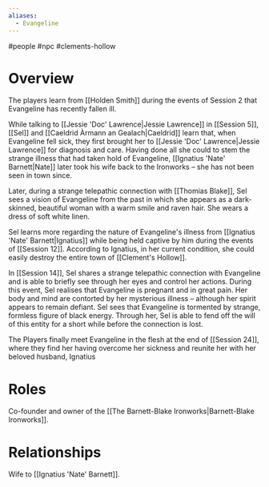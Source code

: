```yaml
---
aliases:
  - Evangeline
---
```

#people #npc #clements-hollow 

# Overview

The players learn from [[Holden Smith]] during the events of Session 2 that Evangeline has recently fallen ill.

While talking to [[Jessie 'Doc' Lawrence|Jessie Lawrence]] in [[Session 5]], [[Sel]] and [[Caeldrid Àrmann an Gealach|Caeldrid]] learn that, when Evangeline fell sick, they first brought her to [[Jessie 'Doc' Lawrence|Jessie Lawrence]] for diagnosis and care. Having done all she could to stem the strange illness that had taken hold of Evangeline, [[Ignatius 'Nate' Barnett|Nate]] later took his wife back to the Ironworks – she has not been seen in town since.

Later, during a strange telepathic connection with [[Thomias Blake]], Sel sees a vision of Evangeline from the past in which she appears as a dark-skinned, beautiful woman with a warm smile and raven hair. She wears a dress of soft white linen.

Sel learns more regarding the nature of Evangeline's illness from [[Ignatius 'Nate' Barnett|Ignatius]] while being held captive by him during the events of [[Session 12]]. According to Ignatius, in her current condition, she could easily destroy the entire town of [[Clement's Hollow]].

In [[Session 14]], Sel shares a strange telepathic connection with Evangeline and is able to briefly see through her eyes and control her actions. During this event, Sel realises that Evangeline is pregnant and in great pain. Her body and mind are contorted by her mysterious illness – although her spirit appears to remain defiant. Sel sees that Evangeline is tormented by strange, formless figure of black energy. Through her, Sel is able to fend off the will of this entity for a short while before the connection is lost.

The Players finally meet Evangeline in the flesh at the end of [[Session 24]], where they find her having overcome her sickness and reunite her with her beloved husband, Ignatius

# Roles

Co-founder and owner of the [[The Barnett-Blake Ironworks|Barnett-Blake Ironworks]]. 

# Relationships

Wife to [[Ignatius 'Nate' Barnett]].